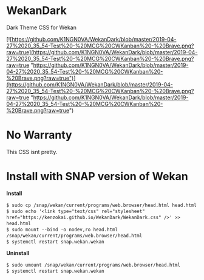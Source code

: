 # WekanDark
Dark Theme CSS for Wekan

[![https://github.com/K1NGN0VA/WekanDark/blob/master/2019-04-27%2020_35_54-Test%20-%20MCG%20CWKanban%20-%20Brave.png?raw=true](https://github.com/K1NGN0VA/WekanDark/blob/master/2019-04-27%2020_35_54-Test%20-%20MCG%20CWKanban%20-%20Brave.png?raw=true "https://github.com/K1NGN0VA/WekanDark/blob/master/2019-04-27%2020_35_54-Test%20-%20MCG%20CWKanban%20-%20Brave.png?raw=true")](https://github.com/K1NGN0VA/WekanDark/blob/master/2019-04-27%2020_35_54-Test%20-%20MCG%20CWKanban%20-%20Brave.png?raw=true "https://github.com/K1NGN0VA/WekanDark/blob/master/2019-04-27%2020_35_54-Test%20-%20MCG%20CWKanban%20-%20Brave.png?raw=true")

# No Warranty
This CSS isnt pretty. 

# Install with SNAP version of Wekan

**Install**


    $ sudo cp /snap/wekan/current/programs/web.browser/head.html head.html
    $ sudo echo '<link type="text/css" rel="stylesheet" href="https://kenzokai.github.io/WekanDark/WekanDark.css" />' >> head.html
    $ sudo mount --bind -o nodev,ro head.html /snap/wekan/current/programs/web.browser/head.html 
    $ systemctl restart snap.wekan.wekan



**Uninstall**


    $ sudo umount /snap/wekan/current/programs/web.browser/head.html 
    $ systemctl restart snap.wekan.wekan
    
